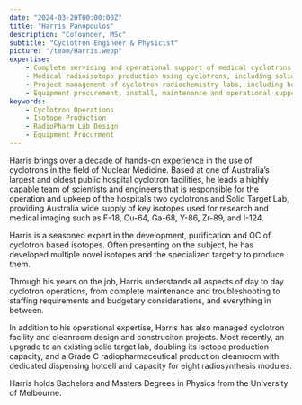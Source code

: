 ```yaml
---
date: "2024-03-20T00:00:00Z"
title: "Harris Panopoulos"
description: "Cofounder, MSc"
subtitle: "Cyclotron Engineer & Physicist"
picture: "/team/Harris.webp"
expertise:
    - Complete servicing and operational support of medical cyclotrons and ancillary equipment
    - Medical radioisotope production using cyclotrons, including solid target production, purification techniques and development for Cu-64, Ga-68, Y-86, Zr-89 and I-124
    - Project management of cyclotron radiochemistry labs, including hotcell and cleanroom design and construction
    - Equipment procurement, install, maintenance and operational support
keywords:
    - Cyclotron Operations
    - Isotope Production
    - RadioPharm Lab Design
    - Equipment Procurment
---
```

Harris brings over a decade of hands-on experience in the use of cyclotrons in the field of Nuclear Medicine. Based at one of Australia’s largest and oldest public hospital cyclotron facilities, he leads a highly capable team of scientists and engineers that is responsible for the operation and upkeep of the hospital’s two cyclotrons and Solid Target Lab, providing Australia wide supply of key isotopes used for research and medical imaging such as F-18, Cu-64, Ga-68, Y-86, Zr-89, and I-124.

Harris is a seasoned expert in the development, purification and QC of cyclotron based isotopes. Often presenting on the subject, he has developed multiple novel isotopes and the specialized targetry to produce them.

Through his years on the job, Harris understands all aspects of day to day cyclotron operations, from complete maintenance and troubleshooting to staffing requirements and budgetary considerations, and everything in between.

In addition to his operational expertise, Harris has also managed cyclotron facility and cleanroom design and construciton projects. Most recently, an upgrade to an existing solid target lab, doubling its isotope production capacity, and a Grade C radiopharmaceutical production cleanroom with dedicated dispensing hotcell and capacity for eight radiosynthesis modules.

Harris holds Bachelors and Masters Degrees in Physics from the University of Melbourne.
